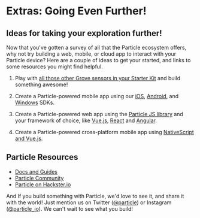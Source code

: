 # Extras: Going Even Further!

## Ideas for taking your exploration further!

Now that you've gotten a survey of all that the Particle ecosystem offers, why not try building a web, mobile, or cloud app to interact with your Particle device? Here are a couple of ideas to get your started, and links to some resources you might find helpful.

1. Play with [all those other Grove sensors in your Starter Kit](https://docs.particle.io/datasheets/accessories/mesh-accessories/) and build something awesome!

2.  Create a Particle-powered mobile app using our [iOS](https://docs.particle.io/reference/ios/), [Android](https://docs.particle.io/reference/android/), and [Windows](https://docs.particle.io/reference/windows/) SDKs.

3.  Create a Particle-powered web app using the [Particle JS library](https://docs.particle.io/reference/javascript/) and your framework of choice, like [Vue.js](https://vuejs.org/), [React](https://reactjs.org/) and [Angular](https://angular.io/).

4.  Create a Particle-powered cross-platform mobile app using [NativeScript and Vue.js](https://www.nativescript.org/vue).

## Particle Resources

- [Docs and Guides](https://docs.particle.io/guide/getting-started/intro/photon/)
- [Particle Community](https://community.particle.io/)
- [Particle on Hackster.io](https://www.hackster.io/particle)

And If you build something with Particle, we'd love to see it, and share it with the world! Just mention us on Twitter ([@particle](https://twitter.com/particle)) or Instagram ([@particle_io](https://www.instagram.com/particle_io/?hl=en)). We can't wait to see what you build!
